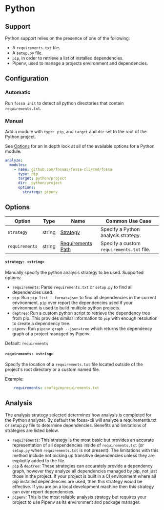 # Python

## Support

Python support relies on the presence of one of the following:

- A `requirements.txt` file.
- A `setup.py` file.
- `pip`, in order to retrieve a list of installed dependencies.
- Pipenv, used to manage a projects environment and dependencies.

## Configuration

### Automatic

Run `fossa init` to detect all python directories that contain `requirements.txt`.

### Manual

Add a module with `type: pip`, and `target` and `dir` set to the root of the Python project.

See [Options](#Options) for an in depth look at all of the available options for a Python module.

```yaml
analyze:
  modules:
    - name: github.com/fossas/fossa-cli/cmd/fossa
      type: pip
      target: python/project
      dir:  python/project
      options:
        strategy: pipenv
```

## Options

| Option         |  Type  | Name                                      | Common Use Case                           |
| -------------- | :----: | ----------------------------------------- | ----------------------------------------- |
| `strategy`     | string | [Strategy](#strategy-string)              | Specify a Python analysis strategy.       |
| `requirements` | string | [Requirements Path](#requirements-string) | Specify a custom `requirements.txt` file. |
<!--- In code but currently unused
| `venv`         | string | [Virtual Env](#All-Tags:-<bool>)                  | Make sure all OS and Arch tags are caught. |
--->

#### `strategy: <string>`

Manually specify the python analysis strategy to be used. Supported options:
- `requirements`: Parse `requirements.txt` or `setup.py` to find all dependencies used. 
- `pip`: Run `pip list --format=json` to find all dependencies in the current environment. `pip` over report the dependencies used if your environment is used to build multiple python projects.
- `deptree`: Run a custom python script to retrieve the dependency tree from pip. This provides similar information to `pip` with enough resolution to create a dependency tree.
- `pipenv`: Run `pipenv graph --json=tree` which returns the dependency graph of a project managed by Pipenv.

Default: `requirements`

#### `requirements: <string>`

Specify the location of a `requirements.txt` file located outside of the project's root directory or a custom named file.

Example:
```yaml
    requirements: config/myrequirements.txt
```

## Analysis

The analysis strategy selected determines how analysis is completed for the Python analyzer. By default the fossa-cli will analyze a requirements.txt or setup.py file to determine dependencies. Benefits and limitations of strategies are listed below.

- `requirements`: This strategy is the most basic but provides an accurate representation of all dependencies inside of `requirements.txt` (or `setup.py` when `requirements.txt` is not present). The limitations with this method include not picking up transitive dependencies unless they are explicitly added to the file.
- `pip` & `deptree`: These strategies can accurately provide a dependency graph, however they analyze all dependencies managed by pip, not just those in the project. If your project is built in a CI environment where all pip installed dependencies are used, then this strategy would be effective. If you are on a local development machine then this strategy can over report dependencies.
- `pipenv`: This is the most reliable analysis strategy but requires your project to use Pipenv as its environment and package manager.

